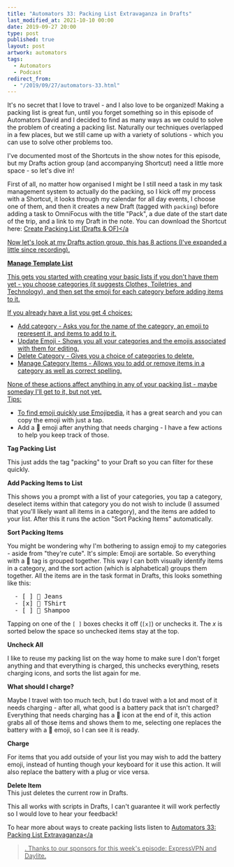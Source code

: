 ```yaml
---
title: "Automators 33: Packing List Extravaganza in Drafts"
last_modified_at: 2021-10-10 00:00
date: 2019-09-27 20:00
type: post
published: true
layout: post
artwork: automators
tags:
  - Automators
  - Podcast
redirect_from:
  - "/2019/09/27/automators-33.html"
---
```



  It's no secret that I love to travel - and I also love to be organized! Making
  a packing list is great fun, until you forget something so in this episode of
  Automators David and I decided to find as many ways as we could to solve the
  problem of creating a packing list. Naturally our techniques overlapped in a
  few places, but we still came up with a variety of solutions - which you can
  use to solve other problems too.  

<!--more-->

  I've documented most of the Shortcuts in the show notes for this episode, but
  my Drafts action group (and accompanying Shortcut) need a little more space -
  so let's dive in!  

  First of all, no matter how organised I might be I still need a task in my
  task management system to actually do the packing, so I kick off my process
  with a Shortcut, it looks through my calendar for all day events, I choose one
  of them, and then it creates a new Draft (tagged with <code>packing</code>)
  before adding a task to OmniFocus with the title "Pack", a due date of the
  start date of the trip, and a link to my Draft in the note. You can download
  the Shortcut here:
  <a href="https://www.icloud.com/shortcuts/fdd67dbb01c14d749566441a07cfd1e9"
    >Create Packing List (Drafts &amp; OF)</a
  >  

  Now let's look at my Drafts action group, this has 8 actions (I've expanded a
  little since recording).  

  **Manage Template List**


  This gets you started with creating your basic lists if you don't have them
  yet - you choose categories (it suggests Clothes, Toiletries, and Technology),
  and then set the emoji for each category before adding items to it.


  If you already have a list you get 4 choices:  
<ul>
  <li>
    Add category - Asks you for the name of the category, an emoji to represent
    it, and items to add to it.
  </li>
  <li>
    Update Emoji - Shows you all your categories and the emojis associated with
    them for editing.
  </li>
  <li>Delete Category - Gives you a choice of categories to delete.</li>
  <li>
    Manage Category Items - Allows you to add or remove items in a category as
    well as correct spelling.
  </li>
</ul>

  None of these actions affect anything in any of your packing list - maybe
  someday I'll get to it, but not yet.  
Tips:  
<ul>
  <li>
    To find emoji quickly use <a href="https://emojipedia.org/">Emojipedia</a>,
    it has a great search and you can copy the emoji with just a tap.
  </li>
  <li>
    Add a 🔋 emoji after anything that needs charging - I have a few actions to
    help you keep track of those.
  </li>
</ul>

**Tag Packing List**  

  This just adds the tag "packing" to your Draft so you can filter for these
  quickly.  

**Add Packing Items to List**  

  This shows you a prompt with a list of your categories, you tap a category,
  deselect items within that category you do not wish to include (I assumed that
  you'll likely want all items in a category), and the items are added to your
  list. After this it runs the action "Sort Packing Items" automatically.  

**Sort Packing Items**  

  You might be wondering why I'm bothering to assign emoji to my categories -
  aside from "they're cute". It's simple: Emoji are sortable. So everything with
  a 👖 tag is grouped together. This way I can both visually identify items in a
  category, and the sort action (which is alphabetical) groups them together.
  All the items are in the task format in Drafts, this looks something like
  this:  
<pre>
  - [ ] 👖 Jeans
  - [x] 👖 TShirt
  - [ ] 🛀 Shampoo
</pre>

  Tapping on one of the <code>[ ]</code> boxes checks it off (<code>[x]</code>)
  or unchecks it. The _x_ is sorted below the space so unchecked items
  stay at the top.  

**Uncheck All**  

  I like to reuse my packing list on the way home to make sure I don't forget
  anything and that everything is charged, this unchecks everything, resets
  charging icons, and sorts the list again for me.  

**What should I charge?**  

  Maybe I travel with too much tech, but I do travel with a lot and most of it
  needs charging - after all, what good is a battery pack that isn't charged?
  Everything that needs charging has a 🔋 icon at the end of it, this action
  grabs all of those items and shows them to me, selecting one replaces the
  battery with a 🔌 emoji, so I can see it is ready.  

**Charge**  

  For items that you add outside of your list you may wish to add the battery
  emoji, instead of hunting though your keyboard for it use this action. It will
  also replace the battery with a plug or vice versa.  

**Delete Item**  
This just deletes the current row in Drafts.  


  This all works with scripts in Drafts, I can't guarantee it will work
  perfectly so I would love to hear your feedback!  


  To hear more about ways to create packing lists listen to
  <a href="https://relay.fm/automators/33"
    >Automators 33: Packing List Extravaganza</a
  >. Thanks to our sponsors for this week's episode: ExpressVPN and Daylite.  
